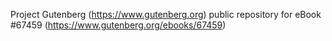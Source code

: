 Project Gutenberg (https://www.gutenberg.org) public repository for
eBook #67459 (https://www.gutenberg.org/ebooks/67459)
